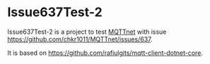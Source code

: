 Issue637Test-2
====================================

Issue637Test-2 is a project to test [MQTTnet](https://github.com/chkr1011/MQTTnet) with issue https://github.com/chkr1011/MQTTnet/issues/637.

It is based on https://github.com/rafiulgits/mqtt-client-dotnet-core.